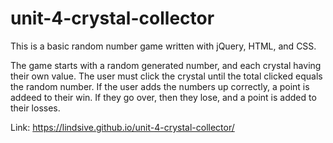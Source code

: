 # unit-4-crystal-collector

This is a basic random number game written with jQuery, HTML, and CSS.

The game starts with a random generated number, and each crystal having their own value. The user must click the crystal until the total clicked equals the random number. If the user adds the numbers up correctly, a point is addeed to their win. If they go over, then they lose, and a point is added to their losses.

Link: https://lindsive.github.io/unit-4-crystal-collector/
